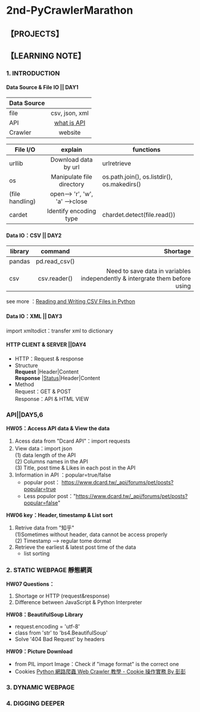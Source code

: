 # 2nd-PyCrawlerMarathon
## 【PROJECTS】

## 【LEARNING NOTE】
### 1. INTRODUCTION
#### Data Source & File IO || DAY1 
|Data Source     |       |
| ------------- |:-------------:     
|file       |csv, json, xml       |
|API          |[what is API](https://www.youtube.com/watch?v=zvKadd9Cflc)     |
|Crawler     |website    | 

|File I/O |   explain    |functions|
| ------------- |:-------------:|--------------|      
| urllib      |Download data by url|urlretrieve|
| os         |Manipulate file directory|os.path.join(), os.listdir(), os.makedirs()|
| (file handling)  |open--> 'r', 'w', 'a' -->close ||
| cardet     |Identify encoding type|chardet.detect(file.read())|



#### Data IO：CSV || DAY2
| library       |command            |Shortage|
| ------------- |:-------------:     | -----:|
| pandas        |pd.read_csv()       | |
| csv           |csv.reader()       |Need to save data in variables independently & intergrate them before using|

see more ：[Reading and Writing CSV Files in Python](https://realpython.com/python-csv/)
#### Data IO：XML || DAY3
import xmltodict：transfer xml to dictionary

#### HTTP CLIENT & SERVER ||DAY4
* HTTP：Request & response   
* Structure   
 **Request**  |Header|Content  
 **Response** |[Status](https://developer.mozilla.org/zh-TW/docs/Web/HTTP/Status)|Header|Content
* Method   
Request：GET & POST  
Response：API & HTML VIEW  

### API||DAY5,6
**HW05：Access API data & View the data**
1. Acess data from "Dcard API"：import requests    
2. View data：import json  
  (1) data length of the API  
  (2) Columns names in the API   
  (3) Title, post time & Likes in each post in the API  
3. Information in API ：popular=true/false  
   * popular post：<div style="display: inline"> https://www.dcard.tw/_api/forums/pet/posts?popular=true </div>   
   * Less populor post：<div style="display: inline">"https://www.dcard.tw/_api/forums/pet/posts?popular=false" </div>      

**HW06 key：Header, timestamp & List sort**
1. Retrive data from "知乎"  
   (1)Sometimes without header, data cannot be access properly  
   (2) Timestamp --> regular tome dormat
2. Retrieve the earliest & latest post time of the data  
   * list sorting
   
### 2. STATIC WEBPAGE 靜態網頁
**HW07 Questions：**
1. Shortage or HTTP (request&response) 
2. Difference between  JavaScript & Python Interpreter  

**HW08：BeautifulSoup Library**
* request.encoding = 'utf-8'  
* class from 'str' to 'bs4.BeautifulSoup'  
* Solve '404 Bad Request' by headers  

**HW09：Picture Download**  
* from PIL import Image：Check if "image format" is the correct one   
* Cookies [Python 網路爬蟲 Web Crawler 教學 - Cookie 操作實務 By 彭彭](https://www.youtube.com/watch?v=BEA7F9ExiPY&feature=youtu.be)  

### 3. DYNAMIC WEBPAGE

### 4. DIGGING DEEPER
